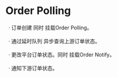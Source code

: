 # Order Polling
&nbsp;&nbsp;·&nbsp;订单创建 同时 挂载Order Polling。<br><br>
&nbsp;&nbsp;·&nbsp;通过延时队列 异步查询上游订单状态。<br><br>
&nbsp;&nbsp;·&nbsp;更改平台订单状态。同时 挂载Order Notify。<br><br>
&nbsp;&nbsp;·&nbsp;通知下游订单状态。

